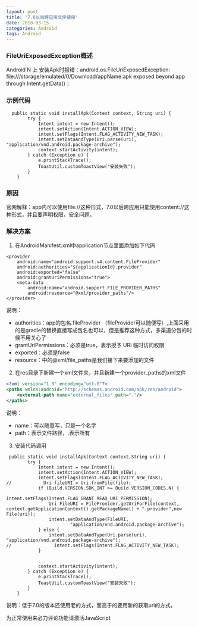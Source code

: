 ```yaml
---
layout: post
title: '7.0以后跨应用文件使用'
date: 2018-03-15
categories: Android
tags: Android
---
```

### FileUriExposedException概述

 Android N 上 安装Apk时报错：android.os.FileUriExposedException: file:///storage/emulated/0/Download/appName.apk exposed beyond app through Intent.getData()；

### 示例代码

```android
  public static void installApk(Context context, String uri) {
        try {
            Intent intent = new Intent();
            intent.setAction(Intent.ACTION_VIEW);
            intent.setFlags(Intent.FLAG_ACTIVITY_NEW_TASK);
            intent.setDataAndType(Uri.parse(uri), "application/vnd.android.package-archive");
            context.startActivity(intent);
        } catch (Exception e) {
            e.printStackTrace();
            ToastUtil.customToastView("安装失败");
        }
    }
```

### 原因

官网解释：app内可以使用file://这种形式，7.0以后跨应用只能使用content://这种形式，并且要声明权限，安全问题。

### 解决方案

1. 在AndroidManifest.xml中application节点里面添加如下代码

```android
<provider
    android:name="android.support.v4.content.FileProvider"
    android:authorities="${applicationId}.provider"
    android:exported="false"
    android:grantUriPermissions="true">
    <meta-data
        android:name="android.support.FILE_PROVIDER_PATHS"
        android:resource="@xml/provider_paths"/>
</provider>
```

说明：
- authorities：app的包名.fileProvider （fileProvider可以随便写）,上面采用的是gradle的替换直接写成包名也可以，但是推荐这种方式，多渠道分包的时候不用关心了
- grantUriPermissions：必须是true，表示授予 URI 临时访问权限
- exported：必须是false
- resource：中的@xml/file_paths是我们接下来要添加的文件

2. 在res目录下新建一个xml文件夹，并且新建一个provider_paths的xml文件


```xml
<?xml version="1.0" encoding="utf-8"?>
<paths xmlns:android="http://schemas.android.com/apk/res/android">
    <external-path name="external_files" path="."/>
</paths>
```
说明：
- name：可以随意写，只是一个名字
- path：表示文件路径，.表示所有

3. 安装代码调用

```android
 public static void installApk(Context context,String uri) {
        try {
            Intent intent = new Intent();
            intent.setAction(Intent.ACTION_VIEW);
            intent.setFlags(Intent.FLAG_ACTIVITY_NEW_TASK);
//            Uri fileURI = Uri.fromFile(file);
            if (Build.VERSION.SDK_INT >= Build.VERSION_CODES.N) {
                intent.setFlags(Intent.FLAG_GRANT_READ_URI_PERMISSION);
                Uri FileURI = FileProvider.getUriForFile(context, context.getApplicationContext().getPackageName() + ".provider",new File(uri));
                intent.setDataAndType(FileURI,
                        "application/vnd.android.package-archive");
            } else {
                intent.setDataAndType(Uri.parse(uri), "application/vnd.android.package-archive");
//                intent.setFlags(Intent.FLAG_ACTIVITY_NEW_TASK);
            }


            context.startActivity(intent);
        } catch (Exception e) {
            e.printStackTrace();
            ToastUtil.customToastView("安装失败");
        }
    }
```
说明：低于7.0的版本还使用老的方式，而高于的要用新的获取uri的方式。

<!-- 来必力City版安装代码 -->
<div id="lv-container" data-id="city" data-uid="MTAyMC8zMjU2Ny85MTI4">
<script type="text/javascript">
   (function(d, s) {
   var j, e = d.getElementsByTagName(s)[0];

   if (typeof LivereTower === 'function') { return; }

   j = d.createElement(s);
   j.src = 'https://cdn-city.livere.com/js/embed.dist.js';
   j.async = true;

   e.parentNode.insertBefore(j, e);
   })(document, 'script');
</script>
<noscript> 为正常使用来必力评论功能请激活JavaScript</noscript>
</div>
<!-- City版安装代码已完成 -->